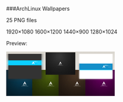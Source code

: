 ###ArchLinux Wallpapers

25 PNG files

1920×1080
1600×1200
1440×900
1280×1024

Preview:

![ArchLinux Wallpapers](https://raw.githubusercontent.com/luish/arch-wallpapers/master/preview-small.png)
